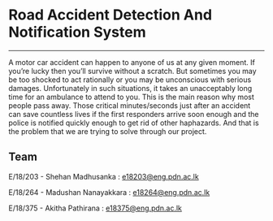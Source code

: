 # Road Accident Detection And Notification System
___

A motor car accident can happen to anyone of us at any given moment. If you’re lucky then you’ll survive without a scratch. But sometimes you may be too shocked to act rationally or you may be unconscious with serious damages. Unfortunately in such situations, it takes an unacceptably long time for an ambulance to attend to you.
This is the main reason why most people pass away. Those critical minutes/seconds just after an accident can save countless lives if the first responders arrive soon enough and the police is notified quickly enough to get rid of other haphazards. And that is the problem that we are trying to solve through our project.



## Team
E/18/203 - Shehan Madhusanka     : e18203@eng.pdn.ac.lk


E/18/264 - Madushan Nanayakkara  : e18264@eng.pdn.ac.lk


E/18/375 - Akitha Pathirana      : e18375@eng.pdn.ac.lk

